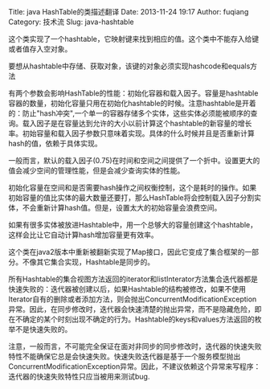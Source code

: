 Title: java HashTable的类描述翻译
Date: 2013-11-24 19:17
Author: fuqiang
Category: 技术流
Slug: java-hashtable

这个类实现了一个hashtable，它映射键来找到相应的值。这个类中不能存入给键或者值存入空对象。

要想从hashtable中存储、获取对象，该键的对象必须实现hashcode和equals方法

有两个参数会影响HashTable的性能：初始化容器和载入因子。容量是hashtable容器的数量，初始化容量只用在初始化hashtable的时候。注意hashtable是开着的：防止"hash冲突",一个单一的容器存储多个实体，这些实体必须能被顺序的查询。载入因子是在容量达到允许的大小以前计算这个hashtable的新容量的增长率。初始容量和载入因子参数只意味着实现。具体的什么时候并且是否重新计算hash的值，依赖于具体实现。

一般而言，默认的载入因子(0.75)在时间和空间之间提供了一个折中。设置更大的值会减少空间的管理性能，但是会减少查询实体的性能。

初始化容量在空间和是否需要hash操作之间权衡控制，这个是耗时的操作。如果初始容量的值比实体的最大数量还要打，那么HashTable将会控制载入因子分割实体，不会重新计算hash值。但是，设置太大的初始容量会浪费空间。

如果有很多实体被放进Hashtable中，用一个总够大的容量创建这个hashtable，这样会比让它自动计算hash增加容量更有效率。

这个类在java2版本中重新被翻新实现了Map接口，因此它变成了集合框架的一部分。不像其它集合实现，Hashtable是同步的。

所有Hashtable的集合视图方法返回的iterator和listInterator方法集合迭代器都是快速失败的：迭代器被创建以后，如果Hashtable的结构被修改，如果不使用Iterator自有的删除或者添加方法，则会抛出ConcurrentModificationException异常。因此，在同步修改时，迭代器会快速清楚的抛出异常，而不是隐藏危险，即在不确定的某个时刻出现不确定的行为。Hashtable的keys和values方法返回的枚举不是快速失败的。

注意，一般而言，不可能完全保证在面对非同步的同步修改时，迭代器的快速失败特性不能确保它总是会快速失败。快速失败迭代器是基于一个服务模型抛出ConcurrentModificationException异常。因此，不建议依赖这个异常来写程序：迭代器的快速失败特性只应当被用来测试bug.
